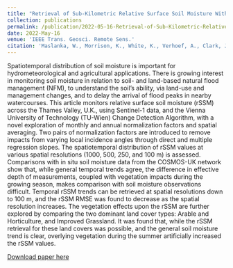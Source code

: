 ```yaml
---
title: "Retrieval of Sub-Kilometric Relative Surface Soil Moisture With Sentinel-1 Utilizing Different Backscatter Normalization Factors"
collection: publications
permalink: /publication/2022-05-16-Retrieval-of-Sub-Kilometric-Relative-Surface-Soil-Moisture-With-Sentinel-1-Utilizing-Different-Backscatter-Normalization-Factors
date: 2022-May-16
venue: 'IEEE Trans. Geosci. Remote Sens.'
citation: 'Maslanka, W., Morrison, K., White, K., Verhoef, A., Clark, J. (2022). &quot;Retrieval of Sub-Kilometric Relative Surface SoilMoisture With Sentinel-1 Utilizing Different Backscatter Normalization Factors.&quot; <i>IEEE Trans. Geosci. Remote Sens.</i>. 60.'
---
```

Spatiotemporal distribution of soil moisture is important for hydrometeorological and agricultural applications. There is growing interest in monitoring soil moisture in relation to soil- and land-based natural flood management (NFM), to understand the soil’s ability, via land-use and management changes, and to delay the arrival of flood peaks in nearby watercourses. This article monitors relative surface soil moisture (rSSM) across the Thames Valley, U.K., using Sentinel-1 data, and the Vienna University of Technology (TU-Wien) Change Detection Algorithm, with a novel exploration of monthly and annual normalization factors and spatial averaging. Two pairs of normalization factors are introduced to remove impacts from varying local incidence angles through direct and multiple regression slopes. The spatiotemporal distribution of rSSM values at various spatial resolutions (1000, 500, 250, and 100 m) is assessed. Comparisons with in situ soil moisture data from the COSMOS-UK network show that, while general temporal trends agree, the difference in effective depth of measurements, coupled with vegetation impacts during the growing season, makes comparison with soil moisture observations difficult. Temporal rSSM trends can be retrieved at spatial resolutions down to 100 m, and the rSSM RMSE was found to decrease as the spatial resolution increases. The vegetation effects upon the rSSM are further explored by comparing the two dominant land cover types: Arable and Horticulture, and Improved Grassland. It was found that, while the rSSM retrieval for these land covers was possible, and the general soil moisture trend is clear, overlying vegetation during the summer artificially increased the rSSM values.

[Download paper here](https://ieeexplore.ieee.org/document/9775145)

